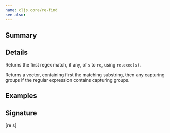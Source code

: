 ```yaml
---
name: cljs.core/re-find
see also:
---
```


## Summary

## Details

Returns the first regex match, if any, of `s` to `re`, using `re.exec(s)`.

Returns a vector, containing first the matching substring, then any capturing
groups if the regular expression contains capturing groups.

## Examples

## Signature
[re s]
